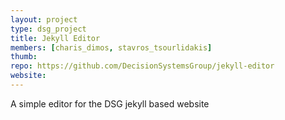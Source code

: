 ```yaml
---
layout: project
type: dsg_project
title: Jekyll Editor
members: [charis_dimos, stavros_tsourlidakis]
thumb:
repo: https://github.com/DecisionSystemsGroup/jekyll-editor
website:
---
```

A simple editor for the DSG jekyll based website
